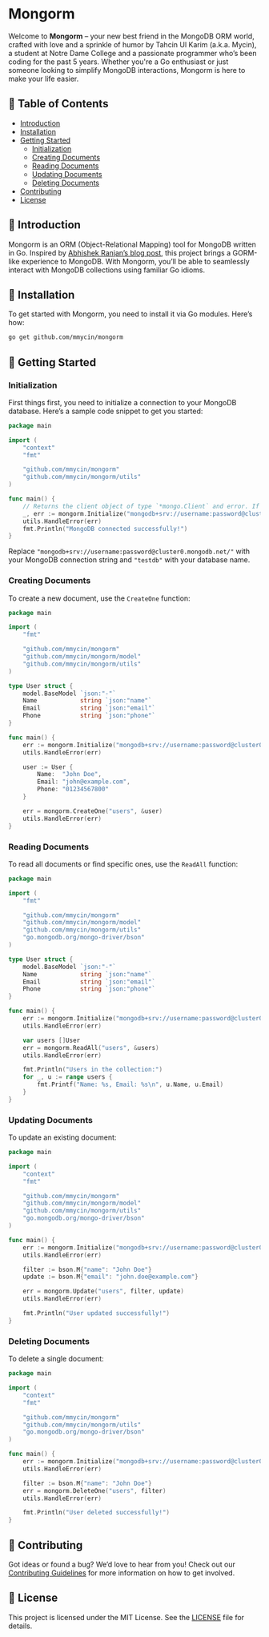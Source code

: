 # Mongorm

Welcome to **Mongorm** – your new best friend in the MongoDB ORM world, crafted with love and a sprinkle of humor by Tahcin Ul Karim (a.k.a. Mycin), a student at Notre Dame College and a passionate programmer who’s been coding for the past 5 years. Whether you're a Go enthusiast or just someone looking to simplify MongoDB interactions, Mongorm is here to make your life easier. 

## 📜 Table of Contents

- [Introduction](#introduction)
- [Installation](#installation)
- [Getting Started](#getting-started)
  - [Initialization](#initialization)
  - [Creating Documents](#creating-documents)
  - [Reading Documents](#reading-documents)
  - [Updating Documents](#updating-documents)
  - [Deleting Documents](#deleting-documents)
- [Contributing](#contributing)
- [License](#license)

## 📝 Introduction

Mongorm is an ORM (Object-Relational Mapping) tool for MongoDB written in Go. Inspired by [Abhishek Ranjan’s blog post](https://medium.com/@abhishekranjandev/building-a-gorm-like-orm-for-mongodb-with-golang-9812d43e2b78), this project brings a GORM-like experience to MongoDB. With Mongorm, you’ll be able to seamlessly interact with MongoDB collections using familiar Go idioms.

## 💾 Installation

To get started with Mongorm, you need to install it via Go modules. Here’s how:

```bash
go get github.com/mmycin/mongorm
```

## 🚀 Getting Started

### Initialization

First things first, you need to initialize a connection to your MongoDB database. Here’s a sample code snippet to get you started:

```go
package main

import (
    "context"
    "fmt"

    "github.com/mmycin/mongorm"
    "github.com/mmycin/mongorm/utils"
)

func main() {
    // Returns the client object of type `*mongo.Client` and error. If you want, you can handle the client onject if you want or leave it
    _, err := mongorm.Initialize("mongodb+srv://username:password@cluster0.mongodb.net/", "testdb")
    utils.HandleError(err)
    fmt.Println("MongoDB connected successfully!")
}
```

Replace `"mongodb+srv://username:password@cluster0.mongodb.net/"` with your MongoDB connection string and `"testdb"` with your database name.

### Creating Documents

To create a new document, use the `CreateOne` function:

```go
package main

import (
    "fmt"

    "github.com/mmycin/mongorm"
    "github.com/mmycin/mongorm/model"
    "github.com/mmycin/mongorm/utils"
)

type User struct {
	model.BaseModel `json:"-"`
	Name            string `json:"name"`
	Email           string `json:"email"`
	Phone           string `json:"phone"`
}

func main() {
    err := mongorm.Initialize("mongodb+srv://username:password@cluster0.mongodb.net/", "testdb")
    utils.HandleError(err)

    user := User {
        Name:  "John Doe",
        Email: "john@example.com",
        Phone: "01234567800"
    }

    err = mongorm.CreateOne("users", &user)
    utils.HandleError(err)
}
```

### Reading Documents

To read all documents or find specific ones, use the `ReadAll` function:

```go
package main

import (
    "fmt"

    "github.com/mmycin/mongorm"
    "github.com/mmycin/mongorm/model"
    "github.com/mmycin/mongorm/utils"
    "go.mongodb.org/mongo-driver/bson"
)

type User struct {
	model.BaseModel `json:"-"`
	Name            string `json:"name"`
	Email           string `json:"email"`
	Phone           string `json:"phone"`
}

func main() {
    err := mongorm.Initialize("mongodb+srv://username:password@cluster0.mongodb.net/", "testdb")
    utils.HandleError(err)

    var users []User
    err = mongorm.ReadAll("users", &users)
    utils.HandleError(err)

    fmt.Println("Users in the collection:")
    for _, u := range users {
        fmt.Printf("Name: %s, Email: %s\n", u.Name, u.Email)
    }
}
```

### Updating Documents

To update an existing document:

```go
package main

import (
    "context"
    "fmt"

    "github.com/mmycin/mongorm"
    "github.com/mmycin/mongorm/model"
    "github.com/mmycin/mongorm/utils"
    "go.mongodb.org/mongo-driver/bson"
)

func main() {
    err := mongorm.Initialize("mongodb+srv://username:password@cluster0.mongodb.net/", "testdb")
    utils.HandleError(err)

    filter := bson.M{"name": "John Doe"}
    update := bson.M{"email": "john.doe@example.com"}

    err = mongorm.Update("users", filter, update)
    utils.HandleError(err)

    fmt.Println("User updated successfully!")
}
```

### Deleting Documents

To delete a single document:

```go
package main

import (
    "context"
    "fmt"

    "github.com/mmycin/mongorm"
    "github.com/mmycin/mongorm/utils"
    "go.mongodb.org/mongo-driver/bson"
)

func main() {
    err := mongorm.Initialize("mongodb+srv://username:password@cluster0.mongodb.net/", "testdb")
    utils.HandleError(err)

    filter := bson.M{"name": "John Doe"}
    err = mongorm.DeleteOne("users", filter)
    utils.HandleError(err)

    fmt.Println("User deleted successfully!")
}
```

## 🤝 Contributing

Got ideas or found a bug? We’d love to hear from you! Check out our [Contributing Guidelines](CONTRIBUTING.md) for more information on how to get involved.

## 📜 License

This project is licensed under the MIT License. See the [LICENSE](LICENSE) file for details.

